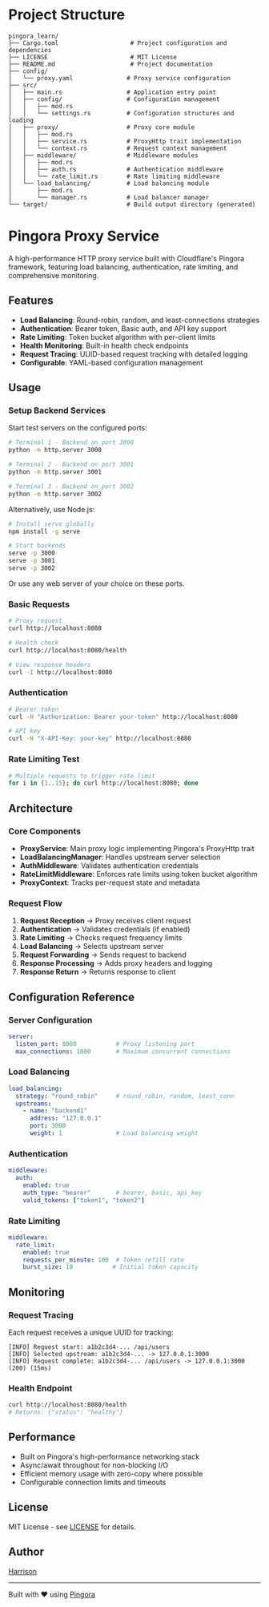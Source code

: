 # Project Structure

```
pingora_learn/
├── Cargo.toml                    # Project configuration and dependencies
├── LICENSE                       # MIT License
├── README.md                     # Project documentation
├── config/
│   └── proxy.yaml               # Proxy service configuration
├── src/
│   ├── main.rs                  # Application entry point
│   ├── config/                  # Configuration management
│   │   ├── mod.rs
│   │   └── settings.rs          # Configuration structures and loading
│   ├── proxy/                   # Proxy core module
│   │   ├── mod.rs
│   │   ├── service.rs           # ProxyHttp trait implementation
│   │   └── context.rs           # Request context management
│   ├── middleware/              # Middleware modules
│   │   ├── mod.rs
│   │   ├── auth.rs              # Authentication middleware
│   │   └── rate_limit.rs        # Rate limiting middleware
│   └── load_balancing/          # Load balancing module
│       ├── mod.rs
│       └── manager.rs           # Load balancer manager
└── target/                      # Build output directory (generated)
```

# Pingora Proxy Service

A high-performance HTTP proxy service built with Cloudflare's Pingora framework, featuring load balancing, authentication, rate limiting, and comprehensive monitoring.

## Features

- **Load Balancing**: Round-robin, random, and least-connections strategies
- **Authentication**: Bearer token, Basic auth, and API key support
- **Rate Limiting**: Token bucket algorithm with per-client limits
- **Health Monitoring**: Built-in health check endpoints
- **Request Tracing**: UUID-based request tracking with detailed logging
- **Configurable**: YAML-based configuration management

## Usage

### Setup Backend Services

Start test servers on the configured ports:

```bash
# Terminal 1 - Backend on port 3000
python -m http.server 3000

# Terminal 2 - Backend on port 3001  
python -m http.server 3001

# Terminal 3 - Backend on port 3002
python -m http.server 3002
```

Alternatively, use Node.js:
```bash
# Install serve globally
npm install -g serve

# Start backends
serve -p 3000
serve -p 3001  
serve -p 3002
```

Or use any web server of your choice on these ports.

### Basic Requests
```bash
# Proxy request
curl http://localhost:8080

# Health check
curl http://localhost:8080/health

# View response headers
curl -I http://localhost:8080
```

### Authentication
```bash
# Bearer token
curl -H "Authorization: Bearer your-token" http://localhost:8080

# API key
curl -H "X-API-Key: your-key" http://localhost:8080
```

### Rate Limiting Test
```bash
# Multiple requests to trigger rate limit
for i in {1..15}; do curl http://localhost:8080; done
```

## Architecture

### Core Components

- **ProxyService**: Main proxy logic implementing Pingora's ProxyHttp trait
- **LoadBalancingManager**: Handles upstream server selection
- **AuthMiddleware**: Validates authentication credentials  
- **RateLimitMiddleware**: Enforces rate limits using token bucket algorithm
- **ProxyContext**: Tracks per-request state and metadata

### Request Flow

1. **Request Reception** → Proxy receives client request
2. **Authentication** → Validates credentials (if enabled)
3. **Rate Limiting** → Checks request frequency limits
4. **Load Balancing** → Selects upstream server
5. **Request Forwarding** → Sends request to backend
6. **Response Processing** → Adds proxy headers and logging
7. **Response Return** → Returns response to client

## Configuration Reference

### Server Configuration
```yaml
server:
  listen_port: 8080           # Proxy listening port
  max_connections: 1000       # Maximum concurrent connections
```

### Load Balancing
```yaml
load_balancing:
  strategy: "round_robin"     # round_robin, random, least_conn
  upstreams:
    - name: "backend1"
      address: "127.0.0.1"
      port: 3000
      weight: 1               # Load balancing weight
```

### Authentication
```yaml
middleware:
  auth:
    enabled: true
    auth_type: "bearer"       # bearer, basic, api_key
    valid_tokens: ["token1", "token2"]
```

### Rate Limiting
```yaml
middleware:
  rate_limit:
    enabled: true
    requests_per_minute: 100  # Token refill rate
    burst_size: 10           # Initial token capacity
```

## Monitoring

### Request Tracing
Each request receives a unique UUID for tracking:
```
[INFO] Request start: a1b2c3d4-... /api/users
[INFO] Selected upstream: a1b2c3d4-... -> 127.0.0.1:3000
[INFO] Request complete: a1b2c3d4-... /api/users -> 127.0.0.1:3000 (200) (15ms)
```

### Health Endpoint
```bash
curl http://localhost:8080/health
# Returns: {"status": "healthy"}
```

## Performance

- Built on Pingora's high-performance networking stack
- Async/await throughout for non-blocking I/O
- Efficient memory usage with zero-copy where possible
- Configurable connection limits and timeouts

## License

MIT License - see [LICENSE](LICENSE) for details.

## Author

[Harrison](https://github.com/Erio-Harrison)

---

Built with ❤️ using [Pingora](https://github.com/cloudflare/pingora)